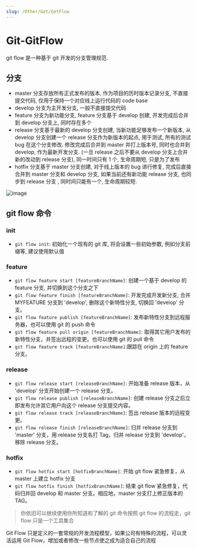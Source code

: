 ```yaml
---
slug: /Other/Get/GetFlow
---
```

# Git-GitFlow

git flow 是一种基于 git 开发的分支管理规范.

## 分支

-   master 分支存放所有正式发布的版本, 作为项目的历时版本记录分支, 不直接提交代码, 仅用于保持一个对应线上运行代码的 code base
-   develop 分支为主开发分支, 一般不直接提交代码
-   feature 分支为新功能分支, feature 分支基于 develop 创建, 开发完成后合并到 develop 分支上, 同时存在多个
-   release 分支基于最新的 develop 分支创建, 当新功能足够发布一个新版本, 从 develop 分支创建一个 release 分支作为新版本的起点, 用于测试, 所有的测试 bug 在这个分支修改. 修改完成后合并到 master 并打上版本号, 同时也合并到 develop, 作为最新开发分支. (一旦 release 之后不要从 develop 分支上合并新的改动到 release 分支), 同一时间只有 1 个, 生命周期短, 只是为了发布
-   hotfix 分支基于 master 分支创建, 对于线上版本的 bug 进行修复, 完成后直接合并到 master 分支和 develop 分支, 如果当前还有新功能 release 分支, 也同步到 release 分支 , 同时间只能有一个, 生命周期较短.

![image](/assets/2021-3-9/gitflow.png)

## git flow 命令

### init

-   `git flow init`: 初始化一个现有的 git 库, 将会设置一些初始参数, 例如分支前缀等, 建议使用默认值

### feature

-   `git flow feature start [featureBranchName]`: 创建一个基于 develop 的 feature 分支, 并切换到这个分支之下
-   `git flow feature finish [featureBranchName]`: 开发完成开发新分支, 合并 MYFEATURE 分支到 'develop', 删除这个新特性分支, 切换回 'develop' 分支。
-   `git flow feature publish [featureBranchName]`: 发布新特性分支到远程服务器，也可以使用 git 的 push 命令
-   `git flow feature pull origin [featureBranchName]`: 取得其它用户发布的新特性分支，并签出远程的变更。也可以使用 git 的 pull 命令
-   `git flow feature track [featureBranchName]`:跟踪在 origin 上的 feature 分支。

### release

-   `git flow release start [releaseBranchName]`: 开始准备 release 版本，从 'develop' 分支开始创建一个 release 分支。
-   `git flow release publish [releaseBranchName]`: 创建 release 分支之后立即发布允许其它用户向这个 release 分支提交内容。
-   `git flow release track [releaseBranchName]`: 签出 release 版本的远程变更。
-   `git flow release finish [releaseBranchName]`: 归并 release 分支到 'master' 分支，用 release 分支名打 Tag，归并 release 分支到 'develop'，移除 release 分支。

### hotfix

-   `git flow hotfix start [hotfixBranchName]`: 开始 git flow 紧急修复，从 master 上建立 hotfix 分支
-   `git flow hotfix finish [hotfixBranchName]`: 结束 git flow 紧急修复，代码归并回 develop 和 master 分支。相应地，master 分支打上修正版本的 TAG。

> 你依旧可以继续使用你所知道和了解的 git 命令按照 git flow 的流程走，git flow 只是一个工具集合

Git Flow 只是定义的一套常规的开发流程模型，如果公司有特殊的流程，可以灵活运用 Git Flow，增加或者修改一些节点使之成为适合自己的流程

